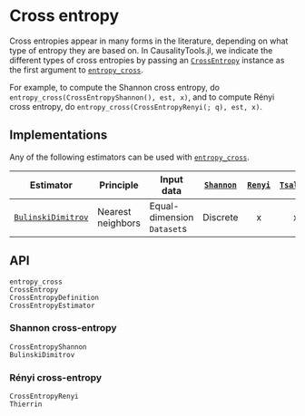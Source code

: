 # Cross entropy

Cross entropies appear in many forms in the literature, depending on what type of entropy
they are based on. In CausalityTools.jl, we indicate the different types of cross entropies
by passing an [`CrossEntropy`](@ref) instance as the first argument to 
[`entropy_cross`](@ref).

For example, to compute the Shannon cross entropy, do
`entropy_cross(CrossEntropyShannon(), est, x)`, and to compute Rényi cross entropy, do
`entropy_cross(CrossEntropyRenyi(; q), est, x)`.

## Implementations

Any of the following estimators can be used with [`entropy_cross`](@ref).

| Estimator                  | Principle         | Input data                 | [`Shannon`](@ref) | [`Renyi`](@ref) | [`Tsallis`](@ref) |
| -------------------------- | ----------------- | -------------------------- | :---------------: | :-------------: | :---------------: |
| [`BulinskiDimitrov`](@ref) | Nearest neighbors | Equal-dimension `Dataset`s |     Discrete      |        x        |         x         |

## API

```@docs
entropy_cross
CrossEntropy
CrossEntropyDefinition
CrossEntropyEstimator
```

### Shannon cross-entropy

```@docs
CrossEntropyShannon
BulinskiDimitrov
```

### Rényi cross-entropy

```@docs
CrossEntropyRenyi
Thierrin
```
